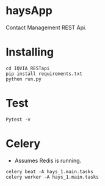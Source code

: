 # haysApp
Contact Management REST Api.

# Installing
```
cd IQVIA_RESTapi
pip install requirements.txt
python run.py
```

# Test
```
Pytest -v
```

# Celery
* Assumes Redis is running.
```
celery beat -A hays_1.main.tasks
celery worker -A hays_1.main.tasks
```
